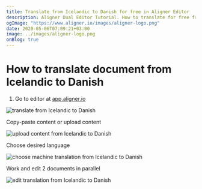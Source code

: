 ```yaml
---
title: Translate from Icelandic to Danish for free in Aligner Editor
description: Aligner Dual Editor Tutorial. How to translate for free from Icelandic to Danish. Aligner is multilingual document management platform. 
ogImage: "https://www.aligner.io/images/aligner-logo.png"
date: 2020-05-06T07:09:21+03:00
image: ../images/aligner-logo.png
onBlog: true
---
```


# How to translate document from Icelandic to Danish

1. Go to editor at [app.aligner.io](https://app.aligner.io "Aligner App web page")

![translate from Icelandic to Danish](../aligner-blank-editor.png "translate from Icelandic to Danish")

Copy-paste content or upload content

![upload content from Icelandic to Danish](../aligner-uploaded-document.png "upload content from Icelandic to Danish")

Choose desired language

![choose machine translation from Icelandic to Danish](../aligner-language-dropdown.png "choose machine translation from Icelandic to Danish")

Work and edit 2 documents in parallel

![edit translation from Icelandic to Danish](../aligner-double-sitded-editor.png "edit translation from Icelandic to Danish")

